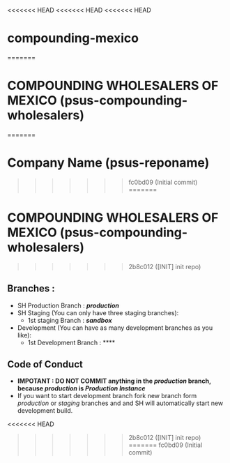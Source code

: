 <<<<<<< HEAD
<<<<<<< HEAD
<<<<<<< HEAD
# compounding-mexico
=======
# COMPOUNDING WHOLESALERS OF MEXICO (psus-compounding-wholesalers)
=======
# Company Name (psus-reponame)
>>>>>>> fc0bd09 (Initial commit)
=======
# COMPOUNDING WHOLESALERS OF MEXICO (psus-compounding-wholesalers)
>>>>>>> 2b8c012 ([INIT] init repo)

## Branches :
- SH Production Branch  : **_production_**
- SH Staging  (You can only have three staging branches):
   - 1st staging Branch :  **_sandbox_**
- Development (You can have as many development branches as you like): 
   - 1st Development Branch : ****
   
## Code of Conduct
- **IMPOTANT : DO NOT COMMIT anything in the _production_ branch, because _production_ is _Production Instance_**
- If you want to start development branch fork new branch form _production_ or _staging_ branches and and SH will automatically start new development build.

<<<<<<< HEAD
>>>>>>> 2b8c012 ([INIT] init repo)
=======
>>>>>>> fc0bd09 (Initial commit)
